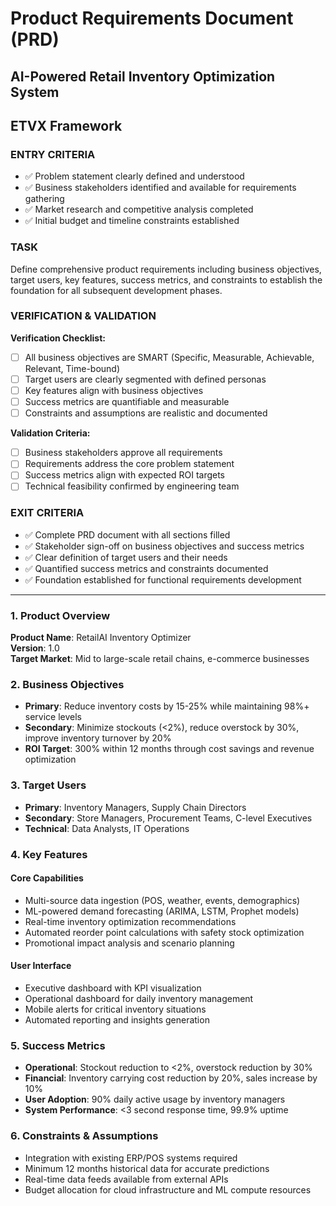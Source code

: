 # Product Requirements Document (PRD)
## AI-Powered Retail Inventory Optimization System

## ETVX Framework

### ENTRY CRITERIA
- ✅ Problem statement clearly defined and understood
- ✅ Business stakeholders identified and available for requirements gathering
- ✅ Market research and competitive analysis completed
- ✅ Initial budget and timeline constraints established

### TASK
Define comprehensive product requirements including business objectives, target users, key features, success metrics, and constraints to establish the foundation for all subsequent development phases.

### VERIFICATION & VALIDATION
**Verification Checklist:**
- [ ] All business objectives are SMART (Specific, Measurable, Achievable, Relevant, Time-bound)
- [ ] Target users are clearly segmented with defined personas
- [ ] Key features align with business objectives
- [ ] Success metrics are quantifiable and measurable
- [ ] Constraints and assumptions are realistic and documented

**Validation Criteria:**
- [ ] Business stakeholders approve all requirements
- [ ] Requirements address the core problem statement
- [ ] Success metrics align with expected ROI targets
- [ ] Technical feasibility confirmed by engineering team

### EXIT CRITERIA
- ✅ Complete PRD document with all sections filled
- ✅ Stakeholder sign-off on business objectives and success metrics
- ✅ Clear definition of target users and their needs
- ✅ Quantified success metrics and constraints documented
- ✅ Foundation established for functional requirements development

---

### 1. Product Overview
**Product Name**: RetailAI Inventory Optimizer  
**Version**: 1.0  
**Target Market**: Mid to large-scale retail chains, e-commerce businesses

### 2. Business Objectives
- **Primary**: Reduce inventory costs by 15-25% while maintaining 98%+ service levels
- **Secondary**: Minimize stockouts (<2%), reduce overstock by 30%, improve inventory turnover by 20%
- **ROI Target**: 300% within 12 months through cost savings and revenue optimization

### 3. Target Users
- **Primary**: Inventory Managers, Supply Chain Directors
- **Secondary**: Store Managers, Procurement Teams, C-level Executives
- **Technical**: Data Analysts, IT Operations

### 4. Key Features
#### Core Capabilities
- Multi-source data ingestion (POS, weather, events, demographics)
- ML-powered demand forecasting (ARIMA, LSTM, Prophet models)
- Real-time inventory optimization recommendations
- Automated reorder point calculations with safety stock optimization
- Promotional impact analysis and scenario planning

#### User Interface
- Executive dashboard with KPI visualization
- Operational dashboard for daily inventory management
- Mobile alerts for critical inventory situations
- Automated reporting and insights generation

### 5. Success Metrics
- **Operational**: Stockout reduction to <2%, overstock reduction by 30%
- **Financial**: Inventory carrying cost reduction by 20%, sales increase by 10%
- **User Adoption**: 90% daily active usage by inventory managers
- **System Performance**: <3 second response time, 99.9% uptime

### 6. Constraints & Assumptions
- Integration with existing ERP/POS systems required
- Minimum 12 months historical data for accurate predictions
- Real-time data feeds available from external APIs
- Budget allocation for cloud infrastructure and ML compute resources
